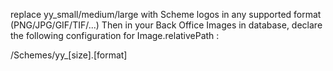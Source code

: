 replace yy_small/medium/large with Scheme logos in any supported format (PNG/JPG/GIF/TIF/...)
Then in your Back Office Images in database, declare the following configuration for Image.relativePath :

/Schemes/yy_[size].[format]


